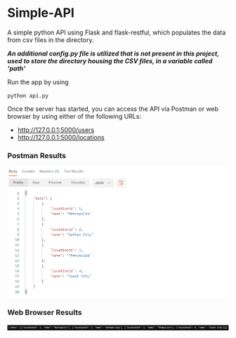 # Simple-API
 
A simple python API using Flask and flask-restful, which populates the data from csv files in the directory.

*__An additional config.py file is utilized that is not present in this project, used to store the directory housing the CSV files, in a variable called 'path'__*

Run the app by using
```
python api.py
```

Once the server has started, you can access the API via Postman or web browser by using either of the following URLs:
* http://127.0.0.1:5000/users
* http://127.0.0.1:5000/locations

### Postman Results
![alt-text](https://github.com/thanosiv/python-projects/blob/main/Simple-API/img/api_postman.png "Postman Results")

### Web Browser Results
![alt-text](https://github.com/thanosiv/python-projects/blob/main/Simple-API/img/api_webBrowser.png "Browser Results")

